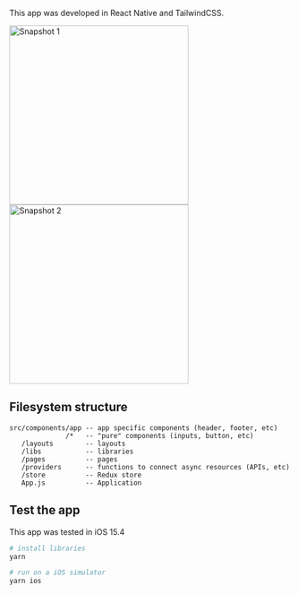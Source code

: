This app was developed in React Native and TailwindCSS.

<img src="https://user-images.githubusercontent.com/5312427/160927418-1b0aea84-f7fe-4b8a-8f6c-9c861927867a.png" alt="Snapshot 1" width="320" /> <img src="https://user-images.githubusercontent.com/5312427/160927424-36909e92-eb8d-4c49-93fc-783f9e18e0a8.png" alt="Snapshot 2" width="320" />

## Filesystem structure

```
src/components/app -- app specific components (header, footer, etc)
              /*   -- "pure" components (inputs, button, etc)
   /layouts        -- layouts
   /libs           -- libraries
   /pages          -- pages
   /providers      -- functions to connect async resources (APIs, etc)
   /store          -- Redux store
   App.js          -- Application
```

## Test the app

This app was tested in iOS 15.4

```bash
# install libraries
yarn

# run on a iOS simulator
yarn ios
```
